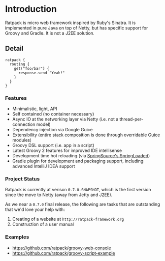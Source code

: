 # Introduction

Ratpack is micro web framework inspired by Ruby's Sinatra.
It is implemented in pure Java on top of Netty, but has specific support for Groovy and Gradle.
It is not a J2EE solution.

## Detail

    ratpack {
      routing {
        get("foo/bar") {
          response.send "Yeah!"
        }
      }
    }

### Features

* Minimalistic, light, API
* Self contained (no container necessary)
* Async IO at the networking layer via Netty (i.e. not a thread-per-connection model)
* Dependency injection via Google Guice
* Extensibility (entire stack composition is done through overridable Guice modules)
* Groovy DSL support (i.e. app in a script)
* Latest Groovy 2 features for improved IDE intellisense
* Development time hot reloading (via [SpringSource's SpringLoaded](https://github.com/SpringSource/spring-loaded))
* Gradle plugin for development and packaging support, including advanced IntelliJ IDEA support

### Project Status

Ratpack is currently at verison `0.7.0-SNAPSHOT`, which is the first version since the move to Netty (away from Jetty and J2EE).

As we near a `0.7.0` final release, the following are tasks that are outstanding that we'd love your help with:

1. Creating of a website at `http://ratpack-framework.org`
2. Construction of a user manual

### Examples

* https://github.com/ratpack/groovy-web-console
* https://github.com/ratpack/groovy-script-example
